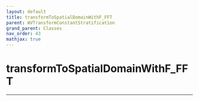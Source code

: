 ```yaml
---
layout: default
title: transformToSpatialDomainWithF_FFT
parent: WVTransformConstantStratification
grand_parent: Classes
nav_order: 43
mathjax: true
---
```


#  transformToSpatialDomainWithF_FFT




---

